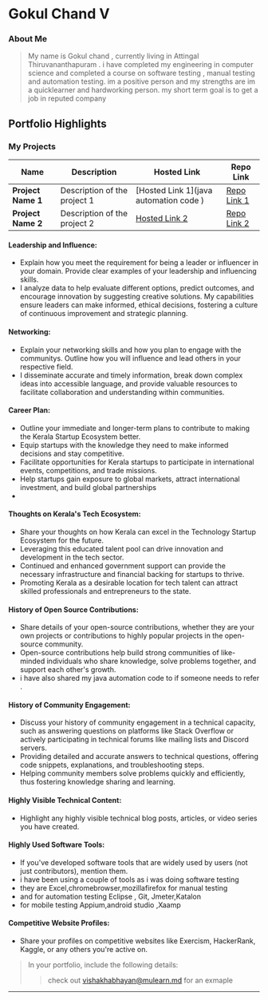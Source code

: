 # Gokul Chand V

### About Me

> My name is Gokul chand , currently living in Attingal Thiruvananthapuram . i have completed my engineering in computer science and completed a course on software testing , manual testing and automation testing. im a positive person and my strengths are im a quicklearner and hardworking person. my short term goal is to get a job in reputed company 


## Portfolio Highlights

### My Projects

| Name                | Description                                                               | Hosted Link                              | Repo Link                                                      |
|---------------------|---------------------------------------------------------------------------|------------------------------------------|----------------------------------------------------------------|
| **Project Name 1**  | Description of the project 1                                              | [Hosted Link 1](java automation code )    | [Repo Link 1](https://github.com/gokul8028/orangepro1.git)             |
| **Project Name 2**  | Description of the project 2                                              | [Hosted Link 2](https://example.com)    | [Repo Link 2](https://github.com/username/project2)             |

#### Leadership and Influence:

- Explain how you meet the requirement for being a leader or influencer in your domain. Provide clear examples of your leadership and influencing skills.
- I analyze data to help evaluate different options, predict outcomes, and encourage innovation by suggesting creative solutions. My capabilities ensure leaders can make informed, ethical decisions, fostering a culture of continuous improvement and strategic planning.

#### Networking:

- Explain your networking skills and how you plan to engage with the communitys. Outline how you will influence and lead others in your respective field.
- I disseminate accurate and timely information, break down complex ideas into accessible language, and provide valuable resources to facilitate collaboration and understanding within communities.

#### Career Plan:

- Outline your immediate and longer-term plans to contribute to making the Kerala Startup Ecosystem better.
-  Equip startups with the knowledge they need to make informed decisions and stay competitive.
-  Facilitate opportunities for Kerala startups to participate in international events, competitions, and trade missions.
-  Help startups gain exposure to global markets, attract international investment, and build global partnerships
-  
#### Thoughts on Kerala's Tech Ecosystem:

- Share your thoughts on how Kerala can excel in the Technology Startup Ecosystem for the future.
- Leveraging this educated talent pool can drive innovation and development in the tech sector.
-  Continued and enhanced government support can provide the necessary infrastructure and financial backing for startups to thrive.
-  Promoting Kerala as a desirable location for tech talent can attract skilled professionals and entrepreneurs to the state.

#### History of Open Source Contributions:

- Share details of your open-source contributions, whether they are your own projects or contributions to highly popular projects in the open-source community.
-  Open-source contributions help build strong communities of like-minded individuals who share knowledge, solve problems together, and support each other's growth.
-  i have also shared my java automation code to if someone needs to refer .

#### History of Community Engagement:

-  Discuss your history of community engagement in a technical capacity, such as answering questions on platforms like Stack Overflow or actively participating in technical forums like mailing lists and Discord servers.
-   Providing detailed and accurate answers to technical questions, offering code snippets, explanations, and troubleshooting steps.
-    Helping community members solve problems quickly and efficiently, thus fostering knowledge sharing and learning.


#### Highly Visible Technical Content:

- Highlight any highly visible technical blog posts, articles, or video series you have created.

#### Highly Used Software Tools:

- If you've developed software tools that are widely used by users (not just contributors), mention them.
- i have been using a couple of tools as i was doing software testing
- they are Excel,chromebrowser,mozillafirefox for manual testing
- and for automation testing Eclipse , Git, Jmeter,Katalon
- for mobile testing Appium,android studio ,Xaamp

#### Competitive Website Profiles:

- Share your profiles on competitive websites like Exercism, HackerRank, Kaggle, or any others you're active on.



> In your portfolio, include the following details:
>> check out [vishakhabhayan@mulearn.md](./profiles/vishakhabhayan@mulearn.md) for an exmaple

---
